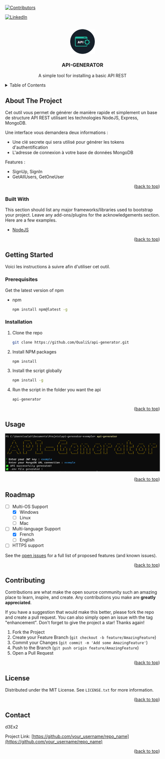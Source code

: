 <div id="top"></div>

[![Contributors][contributors-shield]][contributors-url]
<!-- [![Forks][forks-shield]][forks-url]
[![Stargazers][stars-shield]][stars-url]
[![Issues][issues-shield]][issues-url]
[![MIT License][license-shield]][license-url] -->
[![LinkedIn][linkedin-shield]][linkedin-url]



<!-- PROJECT LOGO -->
<br />
<div align="center">
  <a href="">
    <img src="img/logo_api-generator.png" alt="Logo" width="80" height="80">
  </a>

  <h3 align="center">API-GENERATOR</h3>

  <p align="center">
    A simple tool for installing a basic API REST
    <br />
</div>



<!-- TABLE OF CONTENTS -->
<details>
  <summary>Table of Contents</summary>
  <ol>
    <li>
      <a href="#about-the-project">About The Project</a>
      <ul>
        <li><a href="#built-with">Technology used</a></li>
      </ul>
    </li>
    <li>
      <a href="#getting-started">Getting Started</a>
      <ul>
        <li><a href="#prerequisites">Prerequisites</a></li>
        <li><a href="#installation">Installation</a></li>
      </ul>
    </li>
    <li><a href="#usage">Usage</a></li>
    <li><a href="#roadmap">Roadmap</a></li>
    <li><a href="#contributing">Contribuer</a></li>
    <li><a href="#license">License</a></li>
    <li><a href="#contact">Contact</a></li>
  </ol>
</details>



<!-- ABOUT THE PROJECT -->
## About The Project

<!-- [![Product Name Screen Shot][product-screenshot]](https://example.com) -->


Cet outil vous permet de générer de manière rapide et simplement un base de structure API REST utilisant les technologies NodeJS, Express, MongoDB.

Une interface vous demandera deux informations :
* Une clé secrete qui sera utilisé pour générer les tokens d'authentification
* L'adresse de connexion à votre base de données MongoDB

Features :
* SignUp, SignIn
* GetAllUsers, GetOneUser

<p align="right">(<a href="#top">back to top</a>)</p>



### Built With

This section should list any major frameworks/libraries used to bootstrap your project. Leave any add-ons/plugins for the acknowledgements section. Here are a few examples.

* [NodeJS](https://nodejs.org/)

<p align="right">(<a href="#top">back to top</a>)</p>



<!-- GETTING STARTED -->
## Getting Started

Voici les instructions à suivre afin d'utiliser cet outil.

### Prerequisites

Get the latest version of npm
* npm
  ```sh
  npm install npm@latest -g
  ```

### Installation

1. Clone the repo
   ```sh
   git clone https://github.com/OualiS/api-generator.git
   ```
2. Install NPM packages
   ```sh
   npm install
   ```
3. Install the script globally
   ```sh
   npm install -g
   ```
3. Run the script in the folder you want the api
   ```sh
   api-generator
   ```
 
<p align="right">(<a href="#top">back to top</a>)</p>



<!-- USAGE EXAMPLES -->
## Usage

<img src="img/api-generator-screenshot.png" alt="Logo">

<p align="right">(<a href="#top">back to top</a>)</p>



<!-- ROADMAP -->
## Roadmap


- [ ] Multi-OS Support
    - [x] Windows
    - [ ] Linux
    - [ ] Mac
- [ ] Multi-language Support
    - [x] French
    - [ ] English
- [ ] HTTPS support

See the [open issues](https://github.com/othneildrew/Best-README-Template/issues) for a full list of proposed features (and known issues).

<p align="right">(<a href="#top">back to top</a>)</p>



<!-- CONTRIBUTING -->
## Contributing

Contributions are what make the open source community such an amazing place to learn, inspire, and create. Any contributions you make are **greatly appreciated**.

If you have a suggestion that would make this better, please fork the repo and create a pull request. You can also simply open an issue with the tag "enhancement".
Don't forget to give the project a star! Thanks again!

1. Fork the Project
2. Create your Feature Branch (`git checkout -b feature/AmazingFeature`)
3. Commit your Changes (`git commit -m 'Add some AmazingFeature'`)
4. Push to the Branch (`git push origin feature/AmazingFeature`)
5. Open a Pull Request

<p align="right">(<a href="#top">back to top</a>)</p>



<!-- LICENSE -->
## License

Distributed under the MIT License. See `LICENSE.txt` for more information.

<p align="right">(<a href="#top">back to top</a>)</p>

<!-- CONTACT -->
## Contact

d3Ex2 

Project Link: [https://github.com/your_username/repo_name](https://github.com/your_username/repo_name)

<p align="right">(<a href="#top">back to top</a>)</p>

<!-- MARKDOWN LINKS & IMAGES -->
<!-- https://www.markdownguide.org/basic-syntax/#reference-style-links -->
[contributors-shield]: https://img.shields.io/github/contributors/OualiS/api-generator.svg?style=for-the-badge
[contributors-url]: https://github.com/OualiS/api-generator/graphs/contributors
[forks-shield]: https://img.shields.io/github/forks/othneildrew/Best-README-Template.svg?style=for-the-badge
[forks-url]: https://github.com/othneildrew/Best-README-Template/network/members
[stars-shield]: https://img.shields.io/github/stars/othneildrew/Best-README-Template.svg?style=for-the-badge
[stars-url]: https://github.com/othneildrew/Best-README-Template/stargazers
[issues-shield]: https://img.shields.io/github/issues/othneildrew/Best-README-Template.svg?style=for-the-badge
[issues-url]: https://github.com/othneildrew/Best-README-Template/issues
[license-shield]: https://img.shields.io/github/license/othneildrew/Best-README-Template.svg?style=for-the-badge
[license-url]: https://github.com/othneildrew/Best-README-Template/blob/master/LICENSE.txt
[linkedin-shield]: https://img.shields.io/badge/-LinkedIn-black.svg?style=for-the-badge&logo=linkedin&colorB=555
[linkedin-url]: https://www.linkedin.com/in/salaheddine-ouali/
[product-screenshot]: images/screenshot.png
